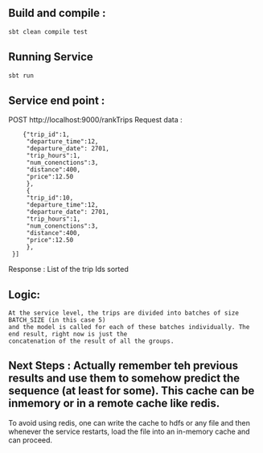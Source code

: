 ## Build and compile :
   ```bash
   sbt clean compile test
   ```

## Running Service

```bash
sbt run
```
## Service end point :
 POST http://localhost:9000/rankTrips
 Request data :
``` [{
    {"trip_id":1,
     "departure_time":12,
     "departure_date": 2701,
     "trip_hours":1,
     "num_conenctions":3,
     "distance":400,
     "price":12.50
     },
     {
     "trip_id":10,
     "departure_time":12,
     "departure_date": 2701,
     "trip_hours":1,
     "num_conenctions":3,
     "distance":400,
     "price":12.50
     },
 }]
 ````

 Response  : List of the trip Ids sorted


## Logic:
    At the service level, the trips are divided into batches of size BATCH_SIZE (in this case 5) 
    and the model is called for each of these batches individually. The end result, right now is just the 
    concatenation of the result of all the groups.

## Next Steps : Actually remember teh previous results and use them to somehow predict the sequence (at least for some). This cache can be inmemory or in a remote cache like redis. 
To avoid using redis, one can write the cache to hdfs or any file and then whenever the service restarts, load the file into an in-memory cache and can proceed.
